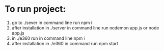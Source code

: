 # To run project:
  1. go to ./sever in command line run npm i
  2. after installation in ./server in command line run nodemon app.js or node app.js
  3. in ./e360 run in command line npm i
  4. after installation in ./e360 in command run npm start 
